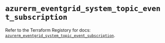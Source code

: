 # `azurerm_eventgrid_system_topic_event_subscription`

Refer to the Terraform Registory for docs: [`azurerm_eventgrid_system_topic_event_subscription`](https://registry.terraform.io/providers/hashicorp/azurerm/3.67.0/docs/resources/eventgrid_system_topic_event_subscription).
